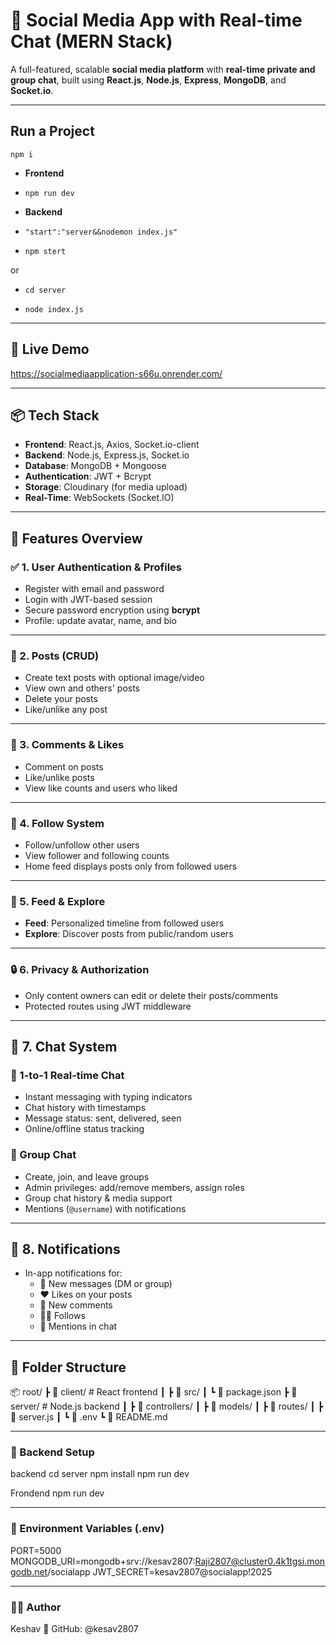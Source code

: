 # 🚀 Social Media App with Real-time Chat (MERN Stack)

A full-featured, scalable **social media platform** with **real-time private and group chat**, built using **React.js**, **Node.js**, **Express**, **MongoDB**, and **Socket.io**.

---
## Run a Project 
    npm i 
- **Frontend**
-     npm run dev
- **Backend**
-     "start":"server&&nodemon index.js"
-     npm stert
or
-     cd server
-     node index.js
---

## 🔗 Live Demo

https://socialmediaapplication-s66u.onrender.com/

---

## 📦 Tech Stack

- **Frontend**: React.js, Axios, Socket.io-client  
- **Backend**: Node.js, Express.js, Socket.io  
- **Database**: MongoDB + Mongoose  
- **Authentication**: JWT + Bcrypt  
- **Storage**: Cloudinary (for media upload)  
- **Real-Time**: WebSockets (Socket.IO)  

---

## 🔐 Features Overview

### ✅ 1. User Authentication & Profiles
- Register with email and password
- Login with JWT-based session
- Secure password encryption using **bcrypt**
- Profile: update avatar, name, and bio

---

### 📝 2. Posts (CRUD)
- Create text posts with optional image/video
- View own and others' posts
- Delete your posts
- Like/unlike any post

---

### 💬 3. Comments & Likes
- Comment on posts
- Like/unlike posts
- View like counts and users who liked

---

### 🤝 4. Follow System
- Follow/unfollow other users
- View follower and following counts
- Home feed displays posts only from followed users

---

### 🧭 5. Feed & Explore
- **Feed**: Personalized timeline from followed users
- **Explore**: Discover posts from public/random users

---

### 🔒 6. Privacy & Authorization
- Only content owners can edit or delete their posts/comments
- Protected routes using JWT middleware

---

## 💬 7. Chat System

### 📩 1-to-1 Real-time Chat
- Instant messaging with typing indicators
- Chat history with timestamps
- Message status: sent, delivered, seen
- Online/offline status tracking

### 👥 Group Chat
- Create, join, and leave groups
- Admin privileges: add/remove members, assign roles
- Group chat history & media support
- Mentions (`@username`) with notifications

---

## 🔔 8. Notifications
- In-app notifications for:
  - 💬 New messages (DM or group)
  - ❤️ Likes on your posts
  - 💬 New comments
  - 🙋‍♂️ Follows
  - 🔔 Mentions in chat

---

## 📁 Folder Structure

📦 root/
┣ 📁 client/ # React frontend
┃ ┣ 📁 src/
┃ ┗ 📄 package.json
┣ 📁 server/ # Node.js backend
┃ ┣ 📁 controllers/
┃ ┣ 📁 models/
┃ ┣ 📁 routes/
┃ ┣ 📄 server.js
┃ ┗ 📄 .env
┗ 📄 README.md

---



### 🚀 Backend Setup

backend 
cd server
npm install
npm run dev

Frondend 
npm run dev

---

### 🔐 Environment Variables (.env)
PORT=5000
MONGODB_URI=mongodb+srv://kesav2807:Raji2807@cluster0.4k1tgsi.mongodb.net/socialapp
JWT_SECRET=kesav2807@socialapp!2025

---

### 👨‍💻 Author
Keshav
🔗 GitHub: @kesav2807


